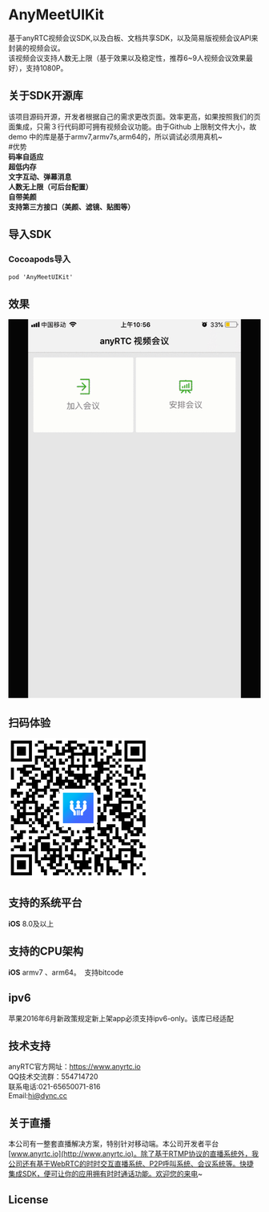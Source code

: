# AnyMeetUIKit
基于anyRTC视频会议SDK,以及白板、文档共享SDK，以及简易版视频会议API来封装的视频会议。</br>
该视频会议支持人数无上限（基于效果以及稳定性，推荐6~9人视频会议效果最好），支持1080P。
## 关于SDK开源库
该项目源码开源，开发者根据自己的需求更改页面。效率更高，如果按照我们的页面集成，只需３行代码即可拥有视频会议功能。由于Github 上限制文件大小，故demo 中的库是基于armv7,armv7s,arm64的，所以调试必须用真机~</br>
#优势</br>
**码率自适应**</br>
**超低内存**</br>
**文字互动、弹幕消息**</br>
**人数无上限（可后台配置）**</br>
**自带美颜**</br>
**支持第三方接口（美颜、滤镜、贴图等）**</br>
## 导入SDK

### Cocoapods导入
```
pod 'AnyMeetUIKit'
```
## 效果
![effect](/effect.gif)

## 扫码体验
![scan](/scan.png)

## 支持的系统平台
**iOS** 8.0及以上

## 支持的CPU架构
**iOS** armv7 、arm64。  支持bitcode

## ipv6
苹果2016年6月新政策规定新上架app必须支持ipv6-only。该库已经适配


## 技术支持
anyRTC官方网址：https://www.anyrtc.io </br>
QQ技术交流群：554714720 </br>
联系电话:021-65650071-816 </br>
Email:hi@dync.cc </br>
## 关于直播
本公司有一整套直播解决方案，特别针对移动端。本公司开发者平台[www.anyrtc.io](http://www.anyrtc.io)。除了基于RTMP协议的直播系统外，我公司还有基于WebRTC的时时交互直播系统、P2P呼叫系统、会议系统等。快捷集成SDK，便可让你的应用拥有时时通话功能。欢迎您的来电~
## License

